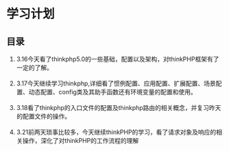 
<h1>学习计划</h1>

<h2>目录</h2>

<ol>
    <li>3.16今天看了thinkphp5.0的一些基础，配置以及架构，对thinkPHP框架有了一定的了解。</li>
    <li>3.17今天继续学习thinkphp,详细看了惯例配置、应用配置、扩展配置、场景配置、动态配置、config类及其助手函数还有环境变量的配置和使用。</li>
    <li>3.18看了thinkphp的入口文件的配置及thinkphp路由的相关概念，并复习昨天的配置文件的操作。</li>
    <li>3.21前两天琐事比较多，今天继续thinkPHP的学习，看了请求对象及响应的相关操作，深化了对thinkPHP的工作流程的理解</li>
</ol>

